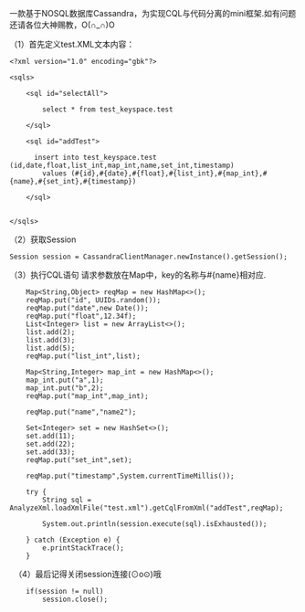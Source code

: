 一款基于NOSQL数据库Cassandra，为实现CQL与代码分离的mini框架.如有问题还请各位大神赐教，O(∩_∩)O

（1）首先定义test.XML文本内容：

    <?xml version="1.0" encoding="gbk"?>

    <sqls>

        <sql id="selectAll">

            select * from test_keyspace.test

        </sql>

        <sql id="addTest">

          insert into test_keyspace.test (id,date,float,list_int,map_int,name,set_int,timestamp)
            values (#{id},#{date},#{float},#{list_int},#{map_int},#{name},#{set_int},#{timestamp})

        </sql>


    </sqls>

（2）获取Session

    Session session = CassandraClientManager.newInstance().getSession();
 
 （3）执行CQL语句
        请求参数放在Map中，key的名称与#{name}相对应.

        Map<String,Object> reqMap = new HashMap<>();
        reqMap.put("id", UUIDs.random());
        reqMap.put("date",new Date());
        reqMap.put("float",12.34f);
        List<Integer> list = new ArrayList<>();
        list.add(2);
        list.add(3);
        list.add(5);
        reqMap.put("list_int",list);

        Map<String,Integer> map_int = new HashMap<>();
        map_int.put("a",1);
        map_int.put("b",2);
        reqMap.put("map_int",map_int);

        reqMap.put("name","name2");

        Set<Integer> set = new HashSet<>();
        set.add(11);
        set.add(22);
        set.add(33);
        reqMap.put("set_int",set);

        reqMap.put("timestamp",System.currentTimeMillis());

        try {
            String sql = AnalyzeXml.loadXmlFile("test.xml").getCqlFromXml("addTest",reqMap);

            System.out.println(session.execute(sql).isExhausted());

        } catch (Exception e) {
            e.printStackTrace();
        }
        
   （4）最后记得关闭session连接(⊙o⊙)哦
 
        if(session != null)
            session.close();

